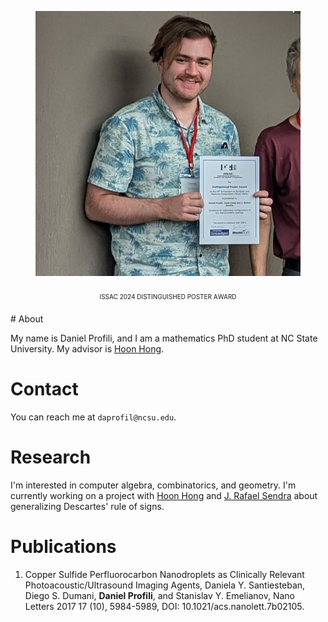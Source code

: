 <figure class="image">
  <img id="logo" src="./assets/pic2.png" alt="Profile picture">
  <figcaption style="text-align: center; margin-block: 20px;
  font-variant: all-small-caps">ISSAC 2024 Distinguished Poster Award</figcaption>
</figure>
# About

My name is Daniel Profili, and I am a mathematics PhD student at
NC State University. My advisor is [Hoon Hong](https://hong.math.ncsu.edu/).

# Contact

You can reach me at `daprofil@ncsu.edu`.

# Research

I'm interested in computer algebra, combinatorics, and geometry. I'm
currently working on a project with [Hoon
Hong](https://hong.math.ncsu.edu/) and [J. Rafael Sendra](https://www.cunef.edu/en/sendra-pons-juan-rafael/) about generalizing Descartes' rule of signs. 

<!-- In the past I've been involved in a project [using neural networks to simulate molecular interactions](https://github.com/danielprofili/quantum-chemistry-neuralnetwork) and another project in which I helped [design algorithms for processing ultrasound images](https://pubs.acs.org/doi/full/10.1021/acs.nanolett.7b02105). -->
<!-- My [undergraduate thesis](https://smartech.gatech.edu/bitstream/handle/1853/64862/PROFILI-UNDERGRADUATERESEARCHOPTIONTHESIS-2021.pdf?sequence=1) was about the combinatorial structure of certain polytopes in 4 and 5 dimensions, which you can read about [here](https://danielprofili.github.io/research.html). -->

# Publications

1. Copper Sulfide Perfluorocarbon Nanodroplets as Clinically Relevant Photoacoustic/Ultrasound Imaging Agents,
    Daniela Y. Santiesteban, Diego S. Dumani, **Daniel Profili**, and Stanislav Y. Emelianov,
    Nano Letters 2017 17 (10), 5984-5989,
    DOI: 10.1021/acs.nanolett.7b02105.
